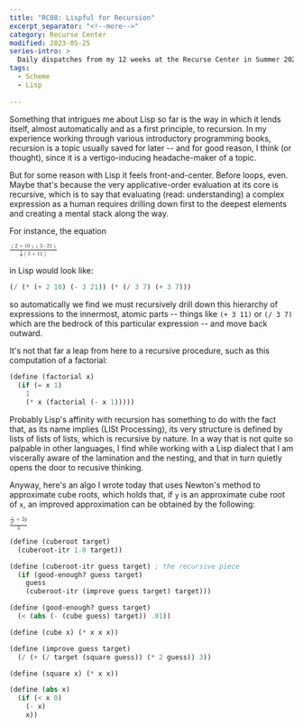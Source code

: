 ```yaml
---
title: "RC08: Lispful for Recursion"
excerpt_separator: "<!--more-->"
category: Recurse Center
modified: 2023-05-25
series-intro: >
  Daily dispatches from my 12 weeks at the Recurse Center in Summer 2023
tags:
  - Scheme
  - Lisp
  
---
```


Something that intrigues me about Lisp so far is the way in which it lends itself, almost automatically and as a first principle, to recursion. In my experience working through various introductory programming books, recursion is a topic usually saved for later -- and for good reason, I think (or thought), since it is a vertigo-inducing headache-maker of a topic.

But for some reason with Lisp it feels front-and-center. Before loops, even. Maybe that's because the very applicative-order evaluation at its core is recursive, which is to say that evaluating (read: understanding) a complex expression as a human requires drilling down first to the deepest elements and creating a mental stack along the way.

For instance, the equation

<math>
  <mfrac>
    <mrow>
      <mo>(</mo>
      <mrow>
        <mn>2</mn>
        <mo>+</mo>
        <mn>10</mn>
      </mrow>
      <mo>)</mo>
      <mo>(</mo>
      <mrow>
        <mn>3</mn>
        <mo>-</mo>
        <mn>21</mn>
      </mrow>
      <mo>)</mo>
    </mrow>
    <mrow>
      <mrow>
        <mfrac>
          <mn>3</mn>
          <mn>7</mn>
        </mfrac>
      </mrow>
      <mo>(</mo>
      <mrow>
        <mn>3</mn>
        <mo>+</mo>
        <mn>11</mn>
      </mrow>
      <mo>)</mo>
    </mrow>
  </mfrac>
</math>

in Lisp would look like:

```scheme
(/ (* (+ 2 10) (- 3 21)) (* (/ 3 7) (+ 3 7)))
```

so automatically we find we must recursively drill down this hierarchy of expressions to the innermost, atomic parts -- things like `(+ 3 11)` or `(/ 3 7)` which are the bedrock of this particular expression -- and move back outward.

It's not that far a leap from here to a recursive procedure, such as this computation of a factorial:

```scheme
(define (factorial x)
  (if (= x 1)
    1
    (* x (factorial (- x 1)))))
```

Probably Lisp's affinity with recursion has something to do with the fact that, as its name implies (LISt Processing), its very structure is defined by lists of lists of lists, which is recursive by nature. In a way that is not quite so palpable in other languages, I find while working with a Lisp dialect that I am viscerally aware of the lamination and the nesting, and that in turn quietly opens the door to recusive thinking.

Anyway, here's an algo I wrote today that uses Newton's method to approximate cube roots, which holds that, if `y` is an approximate cube root of `x`, an improved approximation can be obtained by the following:

<math>
  <mfrac>
    <mrow>
      <mfrac>
        <mrow>
          <mi>x</mi>
        </mrow>
        <mrow>
          <msup>
            <mi>y</mi>
            <mn>2</mn>
          </msup>
        </mrow>
      </mfrac>
      <mo>+</mo>
      <mn>2</mn>
      <mi>y</mi>
    </mrow>
    <mrow>
      <mn>3</mn>
    </mrow>
  </mfrac>
</math>

```scheme
(define (cuberoot target)
  (cuberoot-itr 1.0 target))

(define (cuberoot-itr guess target) ; the recursive piece
  (if (good-enough? guess target)
    guess
    (cuberoot-itr (improve guess target) target)))

(define (good-enough? guess target)
  (< (abs (- (cube guess) target)) .01))

(define (cube x) (* x x x))

(define (improve guess target)
  (/ (+ (/ target (square guess)) (* 2 guess)) 3))

(define (square x) (* x x))

(define (abs x)
  (if (< x 0)
    (- x)
    x))

```
